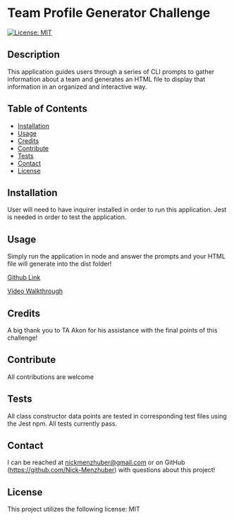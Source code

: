 # Team Profile Generator Challenge
  

[![License: MIT](https://img.shields.io/badge/License-MIT-blue.svg)](https://opensource.org/licenses/MIT)
 
## Description 

This application guides users through a series of CLI prompts to gather information about a team and generates an HTML file to display that information in an organized and interactive way.



## Table of Contents
* [Installation](#installation)
* [Usage](#usage)
* [Credits](#credits)
* [Contribute](#contribute)
* [Tests](#tests)
* [Contact](#contact)
* [License](#license)

## Installation 

User will need to have inquirer installed in order to run this application. Jest is needed in order to test the application.



## Usage 

Simply run the application in node and answer the prompts and your HTML file will generate into the dist folder! 

[Github Link](https://github.com/Nick-Menzhuber/team-profile-generator-challenge)

[Video Walkthrough](https://watch.screencastify.com/v/KcajsDWSTNDfHSIlHhiI)



## Credits 



A big thank you to TA Akon for his assistance with the final points of this challenge!



## Contribute 

All contributions are welcome 



## Tests 

All class constructor data points are tested in corresponding test files using the Jest npm. All tests currently pass.  



## Contact
I can be reached at nickmenzhuber@gmail.com or on GitHub (https://github.com/Nick-Menzhuber) with questions about this project!

## License 

This project utilizes the following license: MIT
